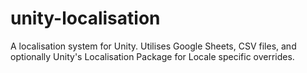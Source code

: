 # unity-localisation
A localisation system for Unity. Utilises Google Sheets, CSV files, and optionally Unity's Localisation Package for Locale specific overrides.
